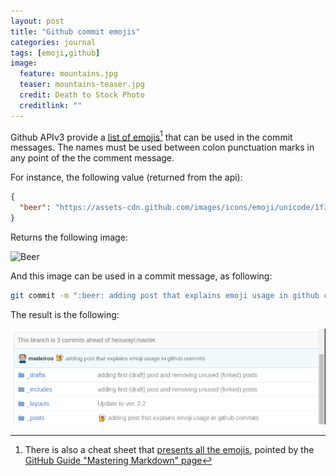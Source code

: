 ```yaml
---
layout: post
title: "Github commit emojis"
categories: journal
tags: [emoji,github]
image:
  feature: mountains.jpg
  teaser: mountains-teaser.jpg
  credit: Death to Stock Photo
  creditlink: ""
---
```


Github APIv3 provide a [list of emojis](https://api.github.com/emojis)[^1] that can be used in the commit messages. The names must be used between colon punctuation marks in any point of the the comment message.

For instance, the following value (returned from the api):

```json
{
  "beer": "https://assets-cdn.github.com/images/icons/emoji/unicode/1f37a.png?v7"
}
```

Returns the following image:

![Beer](https://assets-cdn.github.com/images/icons/emoji/unicode/1f37a.png?v7)

And this image can be used in a commit message, as following:

```bash
git commit -m ":beer: adding post that explains emoji usage in github commits"
```

The result is the following:

![Emoji Commit](/images/emoji-commit.png)

[^1]: There is also a cheat sheet that [presents all the emojis](http://www.webpagefx.com/tools/emoji-cheat-sheet/), pointed by the [GitHub Guide "Mastering Markdown" page](https://guides.github.com/features/mastering-markdown/)
